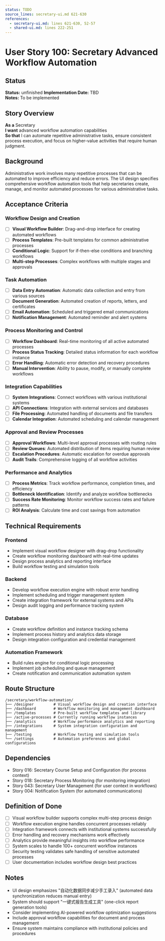 ```yaml
---
status: TODO
source_lines: secretary-ui.md 621-630
references:
  - secretary-ui.md: lines 621-630, 52-57
  - shared-ui.md: lines 222-251
---
```

# User Story 100: Secretary Advanced Workflow Automation

## Status
**Status:** unfinished
**Implementation Date:** TBD  
**Notes:** To be implemented

## Story Overview

**As a** Secretary  
**I want** advanced workflow automation capabilities  
**So that** I can automate repetitive administrative tasks, ensure consistent process execution, and focus on higher-value activities that require human judgment.

## Background

Administrative work involves many repetitive processes that can be automated to improve efficiency and reduce errors. The UI design specifies comprehensive workflow automation tools that help secretaries create, manage, and monitor automated processes for various administrative tasks.

## Acceptance Criteria

### Workflow Design and Creation
- [ ] **Visual Workflow Builder**: Drag-and-drop interface for creating automated workflows
- [ ] **Process Templates**: Pre-built templates for common administrative processes
- [ ] **Conditional Logic**: Support for if-then-else conditions and branching workflows
- [ ] **Multi-step Processes**: Complex workflows with multiple stages and approvals

### Task Automation
- [ ] **Data Entry Automation**: Automatic data collection and entry from various sources
- [ ] **Document Generation**: Automated creation of reports, letters, and certificates
- [ ] **Email Automation**: Scheduled and triggered email communications
- [ ] **Notification Management**: Automated reminder and alert systems

### Process Monitoring and Control
- [ ] **Workflow Dashboard**: Real-time monitoring of all active automated processes
- [ ] **Process Status Tracking**: Detailed status information for each workflow instance
- [ ] **Error Handling**: Automatic error detection and recovery procedures
- [ ] **Manual Intervention**: Ability to pause, modify, or manually complete workflows

### Integration Capabilities
- [ ] **System Integrations**: Connect workflows with various institutional systems
- [ ] **API Connections**: Integration with external services and databases
- [ ] **File Processing**: Automated handling of documents and file transfers
- [ ] **Calendar Integration**: Automated scheduling and calendar management

### Approval and Review Processes
- [ ] **Approval Workflows**: Multi-level approval processes with routing rules
- [ ] **Review Queues**: Automated distribution of items requiring human review
- [ ] **Escalation Procedures**: Automatic escalation for overdue approvals
- [ ] **Audit Trails**: Comprehensive logging of all workflow activities

### Performance and Analytics
- [ ] **Process Metrics**: Track workflow performance, completion times, and efficiency
- [ ] **Bottleneck Identification**: Identify and analyze workflow bottlenecks
- [ ] **Success Rate Monitoring**: Monitor workflow success rates and failure patterns
- [ ] **ROI Analysis**: Calculate time and cost savings from automation

## Technical Requirements

### Frontend
- Implement visual workflow designer with drag-drop functionality
- Create workflow monitoring dashboard with real-time updates
- Design process analytics and reporting interface
- Build workflow testing and simulation tools

### Backend
- Develop workflow execution engine with robust error handling
- Implement scheduling and trigger management system
- Create integration framework for external systems and APIs
- Design audit logging and performance tracking system

### Database
- Create workflow definition and instance tracking schema
- Implement process history and analytics data storage
- Design integration configuration and credential management

### Automation Framework
- Build rules engine for conditional logic processing
- Implement job scheduling and queue management
- Create notification and communication automation system

## Route Structure
```
/secretary/workflow-automation/
├── /designer         # Visual workflow design and creation interface
├── /dashboard        # Workflow monitoring and management dashboard
├── /templates        # Pre-built workflow templates and library
├── /active-processes # Currently running workflow instances
├── /analytics        # Workflow performance analytics and reporting
├── /integrations     # System integration configuration and management
├── /testing          # Workflow testing and simulation tools
└── /settings         # Automation preferences and global configurations
```

## Dependencies
- Story 016: Secretary Course Setup and Configuration (for process context)
- Story 018: Secretary Process Monitoring (for monitoring integration)
- Story 043: Secretary User Management (for user context in workflows)
- Story 004: Notification System (for automated communications)

## Definition of Done
- [ ] Visual workflow builder supports complex multi-step process design
- [ ] Workflow execution engine handles concurrent processes reliably
- [ ] Integration framework connects with institutional systems successfully
- [ ] Error handling and recovery mechanisms work effectively
- [ ] Analytics provide meaningful insights into workflow performance
- [ ] System scales to handle 100+ concurrent workflow instances
- [ ] Security testing validates safe handling of sensitive automated processes
- [ ] User documentation includes workflow design best practices

## Notes
- UI design emphasizes "自动化数据同步减少手工录入" (automated data synchronization reduces manual entry)
- System should support "一键式报告生成工具" (one-click report generation tools)
- Consider implementing AI-powered workflow optimization suggestions
- Include approval workflow capabilities for document and process management
- Ensure system maintains compliance with institutional policies and procedures
